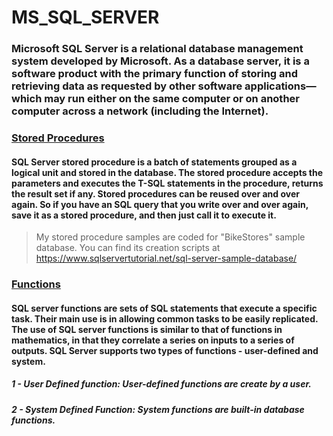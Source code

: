 # MS_SQL_SERVER
### Microsoft SQL Server is a relational database management system developed by Microsoft. As a database server, it is a software product with the primary function of storing and retrieving data as requested by other software applications—which may run either on the same computer or on another computer across a network (including the Internet).

### [Stored Procedures](https://github.com/serhatyamann/MS_SQL_SERVER/tree/main/STORED_PROCEDURES)

#### SQL Server stored procedure is a batch of statements grouped as a logical unit and stored in the database. The stored procedure accepts the parameters and executes the T-SQL statements in the procedure, returns the result set if any. Stored procedures can be reused over and over again. So if you have an SQL query that you write over and over again, save it as a stored procedure, and then just call it to execute it.

> My stored procedure samples are coded for "BikeStores" sample database. You can find its creation scripts at https://www.sqlservertutorial.net/sql-server-sample-database/

### [Functions](https://github.com/serhatyamann/MS_SQL_SERVER/tree/main/FUNCTIONS)

#### SQL server functions are sets of SQL statements that execute a specific task. Their main use is in allowing common tasks to be easily replicated. The use of SQL server functions is similar to that of functions in mathematics, in that they correlate a series on inputs to a series of outputs. SQL Server supports two types of functions - user-defined and system.
##### 1 - User Defined function: User-defined functions are create by a user.
##### 2 - System Defined Function: System functions are built-in database functions. 


